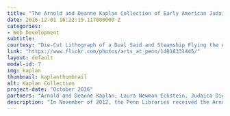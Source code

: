 ```yaml
---
title: "The Arnold and Deanne Kaplan Collection of Early American Judaica: An Interactive Map"
date: 2016-12-01 16:22:15.117000000 Z
categories:
- Web Development
subtitle: 
courtesy: "Die-Cut Lithograph of a Dual Said and Steamship Flying the American Flag, with Raised Features advertising 'Cohen & Brumberg ...The Great One Price Clothier.' Lithograph, ca 1870. The Arnold and Deanne Kaplan Collection of Early American Judaica."
link: "https://www.flickr.com/photos/arts_at_penn/14018331445/"
layout: default
modal-id: 7
img: kaplan
thumbnail: kaplanthumbnail
alt: Kaplan Collection
project-date: "October 2016"
partners: "Arnold and Deanne Kaplan; Laura Newman Eckstein, Judaica Digital Humanities Coordinator"
description: "In November of 2012, the Penn Libraries received the Arnold and Deanne Kaplan Collection of Early American Judaica. This gift of nearly 11,000 items was appraised at $8.5 million. It continues to grow and currently consists of over 13,000 items. It is the most important private collection of its kind, documenting the social and economic development of early Jewish life in the Western Hemisphere. The core of the Kaplan Collection covers the period before mass Jewish migration to the Americas in the late 1880s. Laura Newman Eckstein, our Judaica DH coordinator, is currently working to create an interactive mapping tool of the Arnold and Deanne Kaplan Collection of Early American Judaica. Through this interactive mapping tool, we not only provide the locations at which objects from the collection originate, but we provide full viewing access. In addition, as part of the "interactive" component, the map will contain ways for users to filter both with temporal space, with type of object, and through merely elastic searching."
---
```


